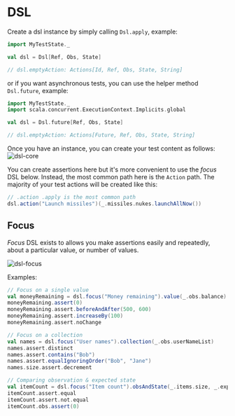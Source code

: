 # DSL

Create a dsl instance by simply calling `Dsl.apply`, example:

```scala
import MyTestState._

val dsl = Dsl[Ref, Obs, State]

// dsl.emptyAction: Actions[Id, Ref, Obs, State, String]
```

or if you want asynchronous tests, you can use the helper method `Dsl.future`, example:

```scala
import MyTestState._
import scala.concurrent.ExecutionContext.Implicits.global

val dsl = Dsl.future[Ref, Obs, State]

// dsl.emptyAction: Actions[Future, Ref, Obs, State, String]
```

Once you have an instance, you can create your test content as follows:
![dsl-core](https://cdn.rawgit.com/japgolly/test-state/master/doc/dsl-core.gv.svg)

You can create assertions here but it's more convenient to use the *focus* DSL below.
Instead, the most common path here is the `Action` path.
The majority of your test actions will be created like this:

```scala
// .action .apply is the most common path
dsl.action("Launch missiles")(_.missiles.nukes.launchAllNow())
```

## Focus

*Focus* DSL exists to allows you make assertions easily and repeatedly,
about a particular value, or number of values.

![dsl-focus](https://cdn.rawgit.com/japgolly/test-state/master/doc/dsl-focus.gv.svg)

Examples:
```scala
// Focus on a single value
val moneyRemaining = dsl.focus("Money remaining").value(_.obs.balance)
moneyRemaining.assert(0)
moneyRemaining.assert.beforeAndAfter(500, 600)
moneyRemaining.assert.increaseBy(100)
moneyRemaining.assert.noChange

// Focus on a collection
val names = dsl.focus("User names").collection(_.obs.userNameList)
names.assert.distinct
names.assert.contains("Bob")
names.assert.equalIgnoringOrder("Bob", "Jane")
names.size.assert.decrement

// Comparing observation & expected state
val itemCount = dsl.focus("Item count").obsAndState(_.items.size, _.expectedCount)
itemCount.assert.equal
itemCount.assert.not.equal
itemCount.obs.assert(0)
```
